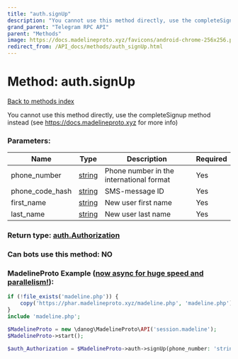 ```yaml
---
title: "auth.signUp"
description: "You cannot use this method directly, use the completeSignup method instead (see https://docs.madelineproto.xyz for more info)"
grand_parent: "Telegram RPC API"
parent: "Methods"
image: https://docs.madelineproto.xyz/favicons/android-chrome-256x256.png
redirect_from: /API_docs/methods/auth_signUp.html
---
```

# Method: auth.signUp
[Back to methods index](index.html)



You cannot use this method directly, use the completeSignup method instead (see https://docs.madelineproto.xyz for more info)

### Parameters:

| Name     |    Type       | Description | Required |
|----------|---------------|-------------|----------|
|phone\_number|[string](/API_docs/types/string.html) | Phone number in the international format | Yes|
|phone\_code\_hash|[string](/API_docs/types/string.html) | SMS-message ID | Yes|
|first\_name|[string](/API_docs/types/string.html) | New user first name | Yes|
|last\_name|[string](/API_docs/types/string.html) | New user last name | Yes|


### Return type: [auth.Authorization](/API_docs/types/auth.Authorization.html)

### Can bots use this method: **NO**


### MadelineProto Example ([now async for huge speed and parallelism!](https://docs.madelineproto.xyz/docs/ASYNC.html)):


```php
if (!file_exists('madeline.php')) {
    copy('https://phar.madelineproto.xyz/madeline.php', 'madeline.php');
}
include 'madeline.php';

$MadelineProto = new \danog\MadelineProto\API('session.madeline');
$MadelineProto->start();

$auth_Authorization = $MadelineProto->auth->signUp(phone_number: 'string', phone_code_hash: 'string', first_name: 'string', last_name: 'string', );
```

